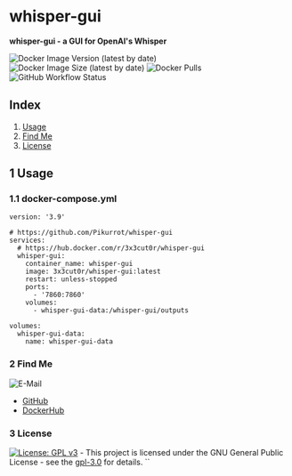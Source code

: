 # whisper-gui

**whisper-gui - a GUI for OpenAI's Whisper**

![Docker Image Version (latest by date)](https://img.shields.io/docker/v/3x3cut0r/whisper-gui)
![Docker Image Size (latest by date)](https://img.shields.io/docker/image-size/3x3cut0r/whisper-gui)
![Docker Pulls](https://img.shields.io/docker/pulls/3x3cut0r/whisper-gui)
![GitHub Workflow Status](https://img.shields.io/github/actions/workflow/status/3x3cut0r/docker/whisper-gui.yml?branch=main)

## Index

1. [Usage](#usage)
2. [Find Me](#findme)
3. [License](#license)

## 1 Usage <a name="usage"></a>

### 1.1 docker-compose.yml <a name="docker-compose"></a>

```shell
version: '3.9'

# https://github.com/Pikurrot/whisper-gui
services:
  # https://hub.docker.com/r/3x3cut0r/whisper-gui
  whisper-gui:
    container_name: whisper-gui
    image: 3x3cut0r/whisper-gui:latest
    restart: unless-stopped
    ports:
      - '7860:7860'
    volumes:
      - whisper-gui-data:/whisper-gui/outputs

volumes:
  whisper-gui-data:
    name: whisper-gui-data

```

### 2 Find Me <a name="findme"></a>

![E-Mail](https://img.shields.io/badge/E--Mail-julianreith%40gmx.de-red)

- [GitHub](https://github.com/3x3cut0r)
- [DockerHub](https://hub.docker.com/u/3x3cut0r)

### 3 License <a name="license"></a>

[![License: GPL v3](https://img.shields.io/badge/License-GPLv3-blue.svg)](https://www.gnu.org/licenses/gpl-3.0) - This project is licensed under the GNU General Public License - see the [gpl-3.0](https://www.gnu.org/licenses/gpl-3.0.en.html) for details.
``
